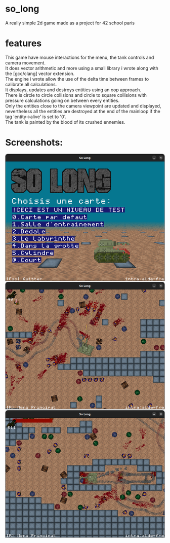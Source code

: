 # so_long
A really simple 2d game made as a project for 42 school paris

# features
This game have mouse interactions for the menu, the tank controls and camera movement.\
It does vector arithmetic and more using a small library i wrote along with the [gcc/clang] vector extension.\
The engine i wrote allow the use of the delta time between frames to calibrate all calculations.\
It displays, updates and destroys entities using an oop approach.\
There is circle to circle collisions and circle to square collisions with pressure calculations going on between every entities.\
Only the entities close to the camera viewpoint are updated and displayed, nevertheless all the entities are destroyed at the end of the mainloop if the tag 'entity->alive' is set to '0'.\
The tank is painted by the blood of its crushed ennemies.

# Screenshots:
![MENU](https://github.com/ForAbby-X/so_long/blob/main/github_image/menu.png?raw=true)
![GAMEPLAY_1](https://github.com/ForAbby-X/so_long/blob/main/github_image/gameplay_1.png?raw=true)
![GAMEPLAY_2](https://github.com/ForAbby-X/so_long/blob/main/github_image/gameplay_2.png?raw=true)
